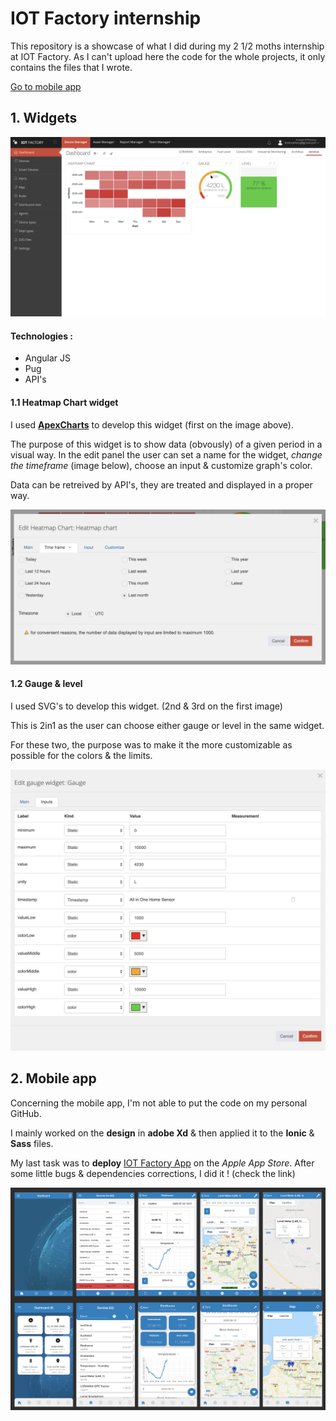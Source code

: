 # IOT Factory internship

This repository is a showcase of what I did during my 2 1/2 moths internship at IOT Factory. As I can't upload here the code for the whole projects, it only contains the files that I wrote.

[Go to mobile app](#2.-mobile-app)

## **1. Widgets**

![Dashboard with widgets](./Widgets/widgets.png)


#### **Technologies :** 

- Angular JS
- Pug
- API's

#### **1.1 Heatmap Chart widget**

I used [**ApexCharts**](https://apexcharts.com/) to develop this widget (first on the image above).

The purpose of this widget is to show data (obvously) of a given period in a visual way.
In the edit panel the user can set a name for the widget, *change the timeframe* (image below), choose an input & customize graph's color.

Data can be retreived by API's, they are treated and displayed in a proper way.

![ApexCharts Heatmap edit](./Widgets/heatmap-edit.png)

#### **1.2 Gauge & level**


I used SVG's to develop this widget. (2nd & 3rd on the first image)

This is 2in1 as the user can choose either gauge or level in the same widget.

For these two, the purpose was to make it the more customizable as possible for the colors & the limits.


![Gauge/level edit](./Widgets/gauge-edit.png)


## **2. Mobile app**

Concerning the mobile app, I'm not able to put the code on my personal GitHub.

I mainly worked on the **design** in **adobe Xd** & then applied it to the **Ionic** & **Sass** files.

My last task was to **deploy** [IOT Factory App](https://apps.apple.com/be/app/iot-factory-mobile/id1525719085?l=fr) on the *Apple App Store*. After some little bugs & dependencies corrections, I did it ! (check the link)

![Before/after app](./App/av_ap-app.png)